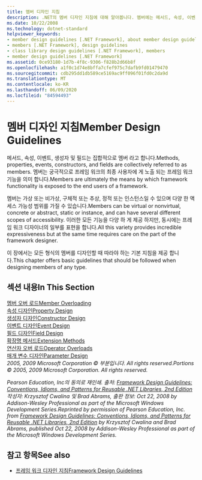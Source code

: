 ```yaml
---
title: 멤버 디자인 지침
description: .NET의 멤버 디자인 지침에 대해 알아봅니다. 멤버에는 메서드, 속성, 이벤트, 생성자 및 필드가 포함 됩니다.
ms.date: 10/22/2008
ms.technology: dotnet-standard
helpviewer_keywords:
- member design guidelines [.NET Framework], about member design guidelines
- members [.NET Framework], design guidelines
- class library design guidelines [.NET Framework], members
- member design guidelines [.NET Framework]
ms.assetid: 0ce93180-1d7b-4f8c-9306-f828b2d66b8f
ms.openlocfilehash: a1f0c1d74e8bffa7cfef975c7dafb9fd01479470
ms.sourcegitcommit: cdb295dd1db589ce5169ac9ff096f01fd0c2da9d
ms.translationtype: MT
ms.contentlocale: ko-KR
ms.lasthandoff: 06/09/2020
ms.locfileid: "84594493"
---
```

# <a name="member-design-guidelines"></a><span data-ttu-id="fb323-104">멤버 디자인 지침</span><span class="sxs-lookup"><span data-stu-id="fb323-104">Member Design Guidelines</span></span>
<span data-ttu-id="fb323-105">메서드, 속성, 이벤트, 생성자 및 필드는 집합적으로 멤버 라고 합니다.</span><span class="sxs-lookup"><span data-stu-id="fb323-105">Methods, properties, events, constructors, and fields are collectively referred to as members.</span></span> <span data-ttu-id="fb323-106">멤버는 궁극적으로 프레임 워크의 최종 사용자에 게 노출 되는 프레임 워크 기능을 의미 합니다.</span><span class="sxs-lookup"><span data-stu-id="fb323-106">Members are ultimately the means by which framework functionality is exposed to the end users of a framework.</span></span>  
  
 <span data-ttu-id="fb323-107">멤버는 가상 또는 비가상, 구체적 또는 추상, 정적 또는 인스턴스일 수 있으며 다양 한 액세스 가능성 범위를 가질 수 있습니다.</span><span class="sxs-lookup"><span data-stu-id="fb323-107">Members can be virtual or nonvirtual, concrete or abstract, static or instance, and can have several different scopes of accessibility.</span></span> <span data-ttu-id="fb323-108">이러한 모든 기능을 다양 하 게 제공 하지만, 동시에는 프레임 워크 디자이너의 일부를 표현을 합니다.</span><span class="sxs-lookup"><span data-stu-id="fb323-108">All this variety provides incredible expressiveness but at the same time requires care on the part of the framework designer.</span></span>  
  
 <span data-ttu-id="fb323-109">이 장에서는 모든 형식의 멤버를 디자인할 때 따라야 하는 기본 지침을 제공 합니다.</span><span class="sxs-lookup"><span data-stu-id="fb323-109">This chapter offers basic guidelines that should be followed when designing members of any type.</span></span>  
  
## <a name="in-this-section"></a><span data-ttu-id="fb323-110">섹션 내용</span><span class="sxs-lookup"><span data-stu-id="fb323-110">In This Section</span></span>  
 [<span data-ttu-id="fb323-111">멤버 오버 로드</span><span class="sxs-lookup"><span data-stu-id="fb323-111">Member Overloading</span></span>](member-overloading.md)  
 [<span data-ttu-id="fb323-112">속성 디자인</span><span class="sxs-lookup"><span data-stu-id="fb323-112">Property Design</span></span>](property.md)  
 [<span data-ttu-id="fb323-113">생성자 디자인</span><span class="sxs-lookup"><span data-stu-id="fb323-113">Constructor Design</span></span>](constructor.md)  
 [<span data-ttu-id="fb323-114">이벤트 디자인</span><span class="sxs-lookup"><span data-stu-id="fb323-114">Event Design</span></span>](event.md)  
 [<span data-ttu-id="fb323-115">필드 디자인</span><span class="sxs-lookup"><span data-stu-id="fb323-115">Field Design</span></span>](field.md)  
 [<span data-ttu-id="fb323-116">확장명 메서드</span><span class="sxs-lookup"><span data-stu-id="fb323-116">Extension Methods</span></span>](extension-methods.md)  
 [<span data-ttu-id="fb323-117">연산자 오버 로드</span><span class="sxs-lookup"><span data-stu-id="fb323-117">Operator Overloads</span></span>](operator-overloads.md)  
 [<span data-ttu-id="fb323-118">매개 변수 디자인</span><span class="sxs-lookup"><span data-stu-id="fb323-118">Parameter Design</span></span>](parameter-design.md)  
 <span data-ttu-id="fb323-119">*2005, 2009 Microsoft Corporation © 부분입니다. All rights reserved.*</span><span class="sxs-lookup"><span data-stu-id="fb323-119">*Portions © 2005, 2009 Microsoft Corporation. All rights reserved.*</span></span>  
  
 <span data-ttu-id="fb323-120">*Pearson Education, Inc의 동의로 재인쇄. 출처: [Framework Design Guidelines: Conventions, Idioms, and Patterns for Reusable .NET Libraries, 2nd Edition](https://www.informit.com/store/framework-design-guidelines-conventions-idioms-and-9780321545619) 작성자: Krzysztof Cwalina 및 Brad Abrams, 출판 정보: Oct 22, 2008 by Addison-Wesley Professional as part of the Microsoft Windows Development Series.*</span><span class="sxs-lookup"><span data-stu-id="fb323-120">*Reprinted by permission of Pearson Education, Inc. from [Framework Design Guidelines: Conventions, Idioms, and Patterns for Reusable .NET Libraries, 2nd Edition](https://www.informit.com/store/framework-design-guidelines-conventions-idioms-and-9780321545619) by Krzysztof Cwalina and Brad Abrams, published Oct 22, 2008 by Addison-Wesley Professional as part of the Microsoft Windows Development Series.*</span></span>  
  
## <a name="see-also"></a><span data-ttu-id="fb323-121">참고 항목</span><span class="sxs-lookup"><span data-stu-id="fb323-121">See also</span></span>

- [<span data-ttu-id="fb323-122">프레임 워크 디자인 지침</span><span class="sxs-lookup"><span data-stu-id="fb323-122">Framework Design Guidelines</span></span>](index.md)
